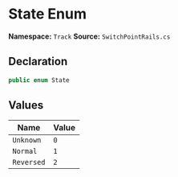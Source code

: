 # State Enum

**Namespace:** `Track`
**Source:** `SwitchPointRails.cs`

## Declaration

```csharp
public enum State
```

## Values

| Name | Value |
|------|-------|
| `Unknown` | `0` |
| `Normal` | `1` |
| `Reversed` | `2` |

